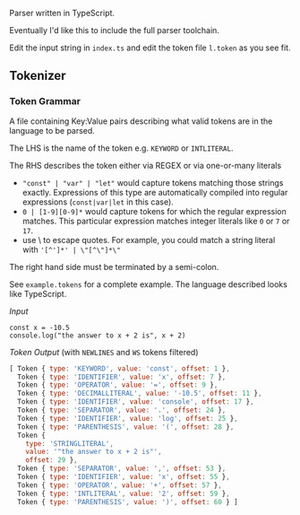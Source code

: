 Parser written in TypeScript.

Eventually I'd like this to include the full parser toolchain.

Edit the input string in `index.ts` and edit the token file `l.token` as you see fit.

## Tokenizer

### Token Grammar

A file containing Key:Value pairs describing what valid tokens are in the language to be parsed.

The LHS is the name of the token e.g. `KEYWORD` or `INTLITERAL`.

The RHS describes the token either via REGEX or via one-or-many literals

- `"const" | "var" | "let"` would capture tokens matching those strings exactly. Expressions of this type are automatically compiled into regular expressions (`const|var|let` in this case).
- `0 | [1-9][0-9]*` would capture tokens for which the regular expression matches. This particular expression matches integer literals like `0` or `7` or `17`.
- use \ to escape quotes. For example, you could match a string literal with `'[^']*' | \"[^\"]*\"`

The right hand side must be terminated by a semi-colon.

See `example.tokens` for a complete example. The language described looks like TypeScript.

_Input_

```
const x = -10.5
console.log("the answer to x + 2 is", x + 2)
```

_Token Output_ (with `NEWLINES` and `WS` tokens filtered)

```js
[ Token { type: 'KEYWORD', value: 'const', offset: 1 },
  Token { type: 'IDENTIFIER', value: 'x', offset: 7 },
  Token { type: 'OPERATOR', value: '=', offset: 9 },
  Token { type: 'DECIMALLITERAL', value: '-10.5', offset: 11 },
  Token { type: 'IDENTIFIER', value: 'console', offset: 17 },
  Token { type: 'SEPARATOR', value: '.', offset: 24 },
  Token { type: 'IDENTIFIER', value: 'log', offset: 25 },
  Token { type: 'PARENTHESIS', value: '(', offset: 28 },
  Token {
    type: 'STRINGLITERAL',
    value: '"the answer to x + 2 is"',
    offset: 29 },
  Token { type: 'SEPARATOR', value: ',', offset: 53 },
  Token { type: 'IDENTIFIER', value: 'x', offset: 55 },
  Token { type: 'OPERATOR', value: '+', offset: 57 },
  Token { type: 'INTLITERAL', value: '2', offset: 59 },
  Token { type: 'PARENTHESIS', value: ')', offset: 60 } ]
```

